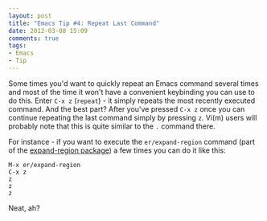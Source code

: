 ```yaml
---
layout: post
title: "Emacs Tip #4: Repeat Last Command"
date: 2012-03-08 15:09
comments: true
tags:
- Emacs
- Tip
---
```


Some times you'd want to quickly repeat an Emacs command several times and
most of the time it won't have a convenient keybinding you can use to
do this. Enter `C-x z` (`repeat`) - it simply repeats the most
recently executed command. And the best part? After you've pressed
`C-x z` once you can continue repeating the last command simply by
pressing `z`. Vi(m) users will probably note that this is quite similar
to the `.` command there.

For instance - if you want to execute the `er/expand-region` command
(part of the
[expand-region package](https://github.com/magnars/expand-region.el))
a few times you can do it like this:

```
M-x er/expand-region
C-x z
z
z
z
```

Neat, ah?
